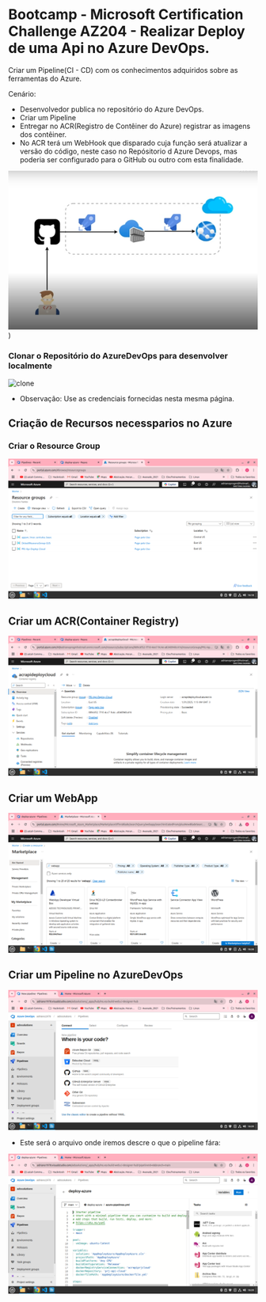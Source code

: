 # Bootcamp - Microsoft Certification Challenge AZ204 - Realizar Deploy de uma Api no Azure DevOps.

Criar um Pipeline(CI - CD) com os conhecimentos adquiridos sobre as ferramentas do Azure.

Cenário:
-  Desenvolvedor publica no repositório do Azure DevOps.
- Criar um Pipeline 
- Entregar no ACR(Registro de Contêiner do Azure) registrar as imagens dos contêiner.
- No ACR terá um WebHook que disparado cuja função será atualizar a versão do código, neste caso no Repósitorio d Azure Devops, mas poderia ser configurado para o GitHub ou outro com esta finalidade.

![Arquitetura](https://github.com/AdrianoProfileAdsCloud/Bootcamp-Microsoft-Certification-Challenge-AZ204-AzureDevOps/blob/main/Imagens/Arquitetura%20do%20Projeto.png))

### Clonar o Repositório do AzureDevOps para desenvolver localmente

![clone](https://github.com/AdrianoProfileAdsCloud/Bootcamp-Microsoft-Certification-Challenge-AZ204-AzureDevOps/blob/main/Imagens/Clonar%20o%20Reposit%C3%B3rio%20do%20AzureDevOps.png)

- Observação: Use as credenciais fornecidas nesta mesma página.
## Criação de Recursos necessparios no Azure

### Criar o Resource Group

![Resource Group](https://github.com/AdrianoProfileAdsCloud/Bootcamp-Microsoft-Certification-Challenge-AZ204-AzureDevOps/blob/main/Imagens/3%20passo%20-%20Criar%20o%20Resource%20Group.png)

## Criar um ACR(Container Registry)

![acr](https://github.com/AdrianoProfileAdsCloud/Bootcamp-Microsoft-Certification-Challenge-AZ204-AzureDevOps/blob/main/Imagens/4%20passo%20-%20Criar%20um%20acr-Container%20Registry.png)

## Criar um WebApp

![WebApp](https://github.com/AdrianoProfileAdsCloud/Bootcamp-Microsoft-Certification-Challenge-AZ204-AzureDevOps/blob/main/Imagens/criar%20um%20webapp.png)

## Criar um Pipeline no AzureDevOps

![pipeline](https://github.com/AdrianoProfileAdsCloud/Bootcamp-Microsoft-Certification-Challenge-AZ204-AzureDevOps/blob/main/Imagens/criar%20um%20pipeline.png)

- Este será o arquivo onde iremos descre o que o pipeline fára:

![Arquivo do pipeline](https://github.com/AdrianoProfileAdsCloud/Bootcamp-Microsoft-Certification-Challenge-AZ204-AzureDevOps/blob/main/Imagens/arquivo%20pipeline.png)

